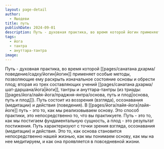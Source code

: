 ```yaml
---
layout: page-detail
author:
  - Яшодеви
title: путь
publishDate: 2024-09-01
description: Путь - духовная практика, во время которой йогин применяет особые методы, позволяющие ему раскрыть изначальное состояние основы и обрести плод; вторая из трех составляющих учений йоги, тантры и ануттара-тантры (из триады основа, путь и плод). Путь состоит из воззрения (взгляда), осознавания (медитации) и действия (поведения).
tags:
  - йога
  - тантра
  - ануттара-тантра
image:
---
```

Путь - духовная практика, во время которой [[pages/санатана дхарма/поведение/садху/йогин|йогин]] применяет особые методы, позволяющие ему раскрыть изначальное состояние основы и обрести плод; вторая из трех составляющих учений [[pages/санатана дхарма/шат-даршана/йога|йоги]], тантры и ануттара-тантры (из триады: [[pages/йога/лайя-йога/праджня-янтра/основа, путь и плод|основа, путь и плод]]). Путь состоит из воззрения (взгляда), осознавания (медитации) и действия (поведения).
В [[pages/йога/лайя-йога|лайя-йоге]] путь - это то, как мы реализовываем основу. Это способ практики, это непосредственно то, что вы практикуете. Путь - это то, как мы постигаем фундаментальную сущность, а плод - это результат постижения. Путь характеризуют с точки зрения взгляда, осознавания (медитации) и действия. Это то, как основа становится непосредственно нашей жизнью, как мы понимаем основу, как мы на нее медитируем, и как она проявляется в повседневной жизни.

